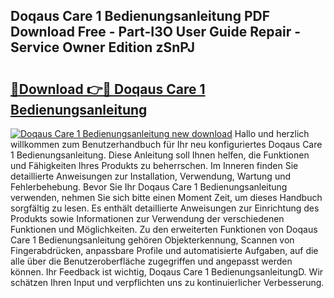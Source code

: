 ## Doqaus Care 1 Bedienungsanleitung PDF Download Free - Part-I3O User Guide Repair - Service Owner Edition zSnPJ

# <h2><a href="http://df1kzsq.blite.top/?on=Doqaus+Care+1+Bedienungsanleitung">🔗Download 👉🔴 Doqaus Care 1 Bedienungsanleitung</a></h2>

[![Doqaus Care 1 Bedienungsanleitung new download](https://i.imgur.com/lujVjoI.png)](http://df1kzsq.blite.top/?on=Doqaus+Care+1+Bedienungsanleitung)
Hallo und herzlich willkommen zum Benutzerhandbuch für Ihr neu konfiguriertes Doqaus Care 1 Bedienungsanleitung. Diese Anleitung soll Ihnen helfen, die Funktionen und Fähigkeiten Ihres Produkts zu beherrschen. Im Inneren finden Sie detaillierte Anweisungen zur Installation, Verwendung, Wartung und Fehlerbehebung. Bevor Sie Ihr Doqaus Care 1 Bedienungsanleitung verwenden, nehmen Sie sich bitte einen Moment Zeit, um dieses Handbuch sorgfältig zu lesen. Es enthält detaillierte Anweisungen zur Einrichtung des Produkts sowie Informationen zur Verwendung der verschiedenen Funktionen und Möglichkeiten. Zu den erweiterten Funktionen von Doqaus Care 1 Bedienungsanleitung gehören Objekterkennung, Scannen von Fingerabdrücken, anpassbare Profile und automatisierte Aufgaben, auf die alle über die Benutzeroberfläche zugegriffen und angepasst werden können. Ihr Feedback ist wichtig, Doqaus Care 1 BedienungsanleitungD. Wir schätzen Ihren Input und verpflichten uns zu kontinuierlicher Verbesserung.
